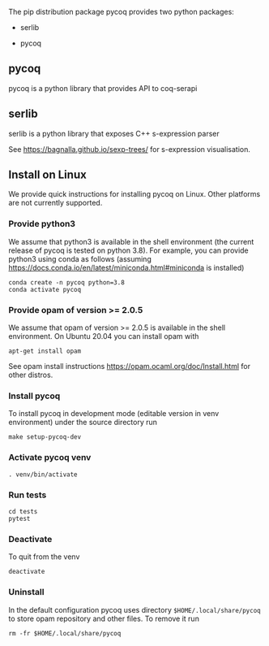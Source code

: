 
The pip distribution package pycoq provides two python packages:

- serlib

- pycoq


## pycoq

pycoq is a python library that provides API to coq-serapi 

## serlib 

serlib is a python library that exposes C++ s-expression parser

See https://bagnalla.github.io/sexp-trees/ for s-expression visualisation. 


## Install on Linux

We provide quick instructions for installing pycoq on Linux. Other platforms are not currently supported. 

### Provide python3
We assume that python3 is available in the shell environment (the current release of pycoq is tested on python 3.8). For example, you can provide python3 using conda as follows (assuming  https://docs.conda.io/en/latest/miniconda.html#miniconda is installed)
```
conda create -n pycoq python=3.8
conda activate pycoq
```

### Provide opam of version >= 2.0.5
We assume that opam of version >= 2.0.5 is available in the shell environment. On Ubuntu 20.04 you can install opam with
```
apt-get install opam
```
See opam install instructions https://opam.ocaml.org/doc/Install.html for other distros.


### Install pycoq
To install pycoq in development mode (editable version in venv environment) under the source
directory run

```
make setup-pycoq-dev
```

### Activate pycoq venv
```
. venv/bin/activate
```


### Run tests
```
cd tests
pytest
```


### Deactivate
To quit from the venv 
```
deactivate
```

### Uninstall 
In the default configuration pycoq uses directory `$HOME/.local/share/pycoq` to store opam repository and other files. To remove it run
```
rm -fr $HOME/.local/share/pycoq
```












